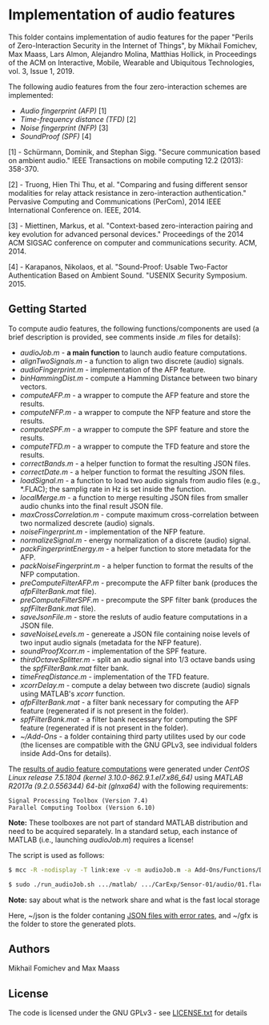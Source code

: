 # Implementation of audio features

This folder contains implementation of audio features for the paper "Perils of Zero-Interaction Security in the Internet of Things", by Mikhail Fomichev, Max Maass, Lars Almon, Alejandro Molina, Matthias Hollick, in Proceedings of the ACM on Interactive, Mobile, Wearable and Ubiquitous Technologies, vol. 3, Issue 1, 2019. 

The following audio features from the four zero-interaction schemes are implemented:

* *Audio fingerprint (AFP)* [1]
* *Time-frequency distance (TFD)* [2]
* *Noise fingerprint (NFP)* [3]
* *SoundProof (SPF)*  [4]

[1] - Schürmann, Dominik, and Stephan Sigg. "Secure communication based on ambient audio." IEEE Transactions on mobile computing 12.2 (2013): 358-370.

[2] - Truong, Hien Thi Thu, et al. "Comparing and fusing different sensor modalities for relay attack resistance in zero-interaction authentication." Pervasive Computing and Communications (PerCom), 2014 IEEE International Conference on. IEEE, 2014.

[3] - Miettinen, Markus, et al. "Context-based zero-interaction pairing and key evolution for advanced personal devices." Proceedings of the 2014 ACM SIGSAC conference on computer and communications security. ACM, 2014.

[4] - Karapanos, Nikolaos, et al. "Sound-Proof: Usable Two-Factor Authentication Based on Ambient Sound. "USENIX Security Symposium. 2015.

## Getting Started

To compute audio features, the following functions/components are used (a brief description is provided, see comments inside *.m* files for details):

* *audioJob.m* - **a main function** to launch audio feature computations. 
* *alignTwoSignals.m* - a function to align two discrete (audio) signals. 
* *audioFingerprint.m* - implementation of the AFP feature. 
* *binHammingDist.m* - compute a Hamming Distance between two binary vectors.
* *computeAFP.m* - a wrapper to compute the AFP feature and store the results.
* *computeNFP.m* - a wrapper to compute the NFP feature and store the results.
* *computeSPF.m* - a wrapper to compute the SPF feature and store the results.
* *computeTFD.m* - a wrapper to compute the TFD feature and store the results.
* *correctBands.m* - a helper function to format the resulting JSON files. 
* *correctDate.m* - a helper function to format the resulting JSON files. 
* *loadSignal.m* - a function to load two audio signals from audio files (e.g., *.FLAC); the samplig rate in Hz is set inside the function.  
* *localMerge.m* - a function to merge resulting JSON files from smaller audio chunks into the final result JSON file. 
* *maxCrossCorrelation.m* - compute maximum cross-correlation between two normalized descrete (audio) signals. 
* *noiseFingerprint.m* - implementation of the NFP feature. 
* *normalizeSignal.m* - energy normalization of a discrete (audio) signal. 
* *packFingerprintEnergy.m* - a helper function to store metadata for the AFP. 
* *packNoiseFingerprint.m* - a helper function to format the results of the NFP computation. 
* *preComputeFilterAFP.m* - precompute the AFP filter bank (produces the *afpFilterBank.mat* file). 
* *preComputeFilterSPF.m* - precompute the SPF filter bank (produces the *spfFilterBank.mat* file). 
* *saveJsonFile.m* - store the resluts of audio feature computations in a JSON file. 
* *saveNoiseLevels.m* - genereate a JSON file containing noise levels of two input audio signals (metadata for the NFP feature).
* *soundProofXcorr.m* - implementation of the SPF feature. 
* *thirdOctaveSplitter.m* - split an audio signal into 1/3 octave bands using the *spfFilterBank.mat* filter bank. 
* *timeFreqDistance.m* - implementation of the TFD feature. 
* *xcorrDelay.m* - compute a delay between two discrete (audio) signals using MATLAB's *xcorr* function. 
* *afpFilterBank.mat* - a filter bank necessary for computing the AFP feature (regenerated if is not present in the folder).  
* *spfFilterBank.mat* - a filter bank necessary for computing the SPF feature (regenerated if is not present in the folder).  
* *~/Add-Ons* - a folder containing third party utilites used by our code (the licenses are compatible with the GNU GPLv3, see individual folders inside Add-Ons for details). 

The [results of audio feature computations](https://www.seemoo.tu-darmstadt.de/) were generated under *CentOS Linux release 7.5.1804 (kernel 3.10.0-862.9.1.el7.x86_64)* using *MATLAB R2017a (9.2.0.556344) 64-bit (glnxa64)* with the following requirements:

```
Signal Processing Toolbox (Version 7.4)
Parallel Computing Toolbox (Version 6.10)
```
**Note:** These toolboxes are not part of standard MATLAB distribution and need to be acquired separately. In a standard setup, each instance of MATLAB (i.e., launching *audioJob.m*) requires a license!


The script is used as follows:

```bash
$ mcc -R -nodisplay -T link:exe -v -m audioJob.m -a Add-Ons/Functions/DataHash/code/ -a Add-Ons/Collections/Natural-Order/Filename/Sort/code/

$ sudo ./run_audioJob.sh .../matlab/ .../CarExp/Sensor-01/audio/01.flac .../CarExp/Sensor-02/audio/02.flac .../CarExp .../tmp-for-matlab-parallel-toolbox .../local-storage

```
**Note:** say about what is the network share and what is the fast local storage


Here, ~/json is the folder contaning [JSON files with error rates](https://www.seemoo.tu-darmstadt.de/), and ~/gfx is the folder to store the generated plots.


## Authors

Mikhail Fomichev and Max Maass


## License

The code is licensed under the GNU GPLv3 - see [LICENSE.txt](https://dev.seemoo.tu-darmstadt.de/zia/evaluation-public/blob/master/LICENSE.txt) for details
